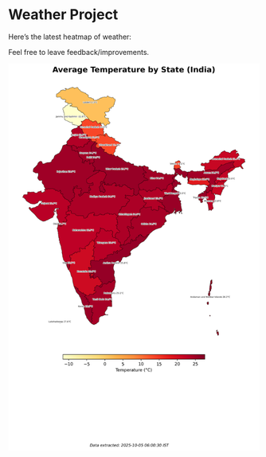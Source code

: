 # Weather Project

Here’s the latest heatmap of weather:

Feel free to leave feedback/improvements.

![India Heatmap](docs/assets/india_heatmap.png?v=E1BC28)
